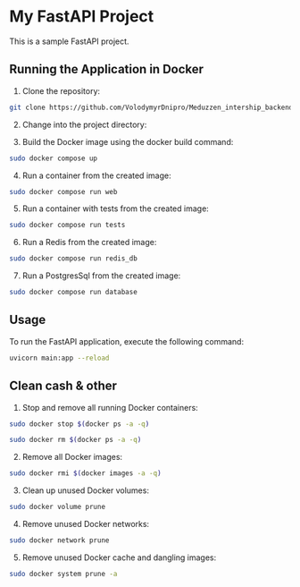 # My FastAPI Project

This is a sample FastAPI project.

## Running the Application in Docker

1. Clone the repository:
```bash
git clone https://github.com/VolodymyrDnipro/Meduzzen_intership_backend.git
``` 

2. Change into the project directory:

3. Build the Docker image using the docker build command:
```bash
sudo docker compose up
``` 
4. Run a container from the created image:
```bash
sudo docker compose run web
``` 
5. Run a container with tests from the created image:
```bash
sudo docker compose run tests
```
6. Run a Redis from the created image:
```bash
sudo docker compose run redis_db
```
7. Run a PostgresSql from the created image:
```bash
sudo docker compose run database
```

## Usage

To run the FastAPI application, execute the following command:

```bash
uvicorn main:app --reload
```
## Clean cash & other
1. Stop and remove all running Docker containers:
```bash
sudo docker stop $(docker ps -a -q)
```
```bash
sudo docker rm $(docker ps -a -q)
```
2. Remove all Docker images:
```bash
sudo docker rmi $(docker images -a -q)
```
3. Clean up unused Docker volumes:
```bash
sudo docker volume prune
```
4. Remove unused Docker networks:
```bash
sudo docker network prune
```
5. Remove unused Docker cache and dangling images:
```bash
sudo docker system prune -a
```


